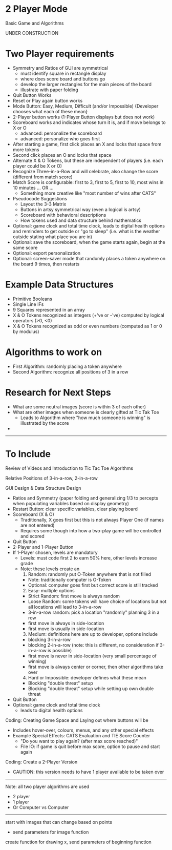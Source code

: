 # 2 Player Mode
Basic Game and Algorithms

UNDER CONSTRUCTION

# Two Player requirements
- Symmetry and Ratios of GUI are symmetrical
  - must identify square in rectangle display
  - where does score board and buttons go
  - develop the larger rectangles for the main pieces of the board
  - illustrate with paper folding
- Quit Button Works
- Reset or Play again button works
- Mode Button: Easy, Medium, Difficult (and/or Impossible) {Developer chooses what each of these mean}
- 2-Player button works (1-Player Button displays but does not work)
- Scoreboard works and indicates whose turn it is, and if move belongs to X or O
  - advanced: personalize the scoreboard
  - advanced: personalize who goes first
- After starting a game, first click places an X and locks that space from more tokens
- Second click places an O and locks that space
- Alternate X & O Tokens, but these are independent of players (i.e. each player could be X or O)
- Recognize Three-in-a-Row and will celebrate, also change the score (different from match score)
- Match Score is configurable: first to 3, first to 5, first to 10, most wins in 10 minutes ... OR ...
  - Something more creative like "most number of wins after CATS"
- Pseudocode Suggestions
  - Layout the 3-3 Matrix
  - Buttons in artsy symmetrical way (even a logical is artsy)
  - Scoreboard with behavioral descriptions
  - How tokens used and data structure behind mathematics
- Optional: game clock and total time clock, leads to digital health options and reminders to get outside or "go to sleep" (i.e. what is the weather outside stating what place you are in)
- Optional: save the scoreboard, when the game starts again, begin at the same score
- Optional: export personalization 
- Optional: screen-saver mode that randomly places a token anywhere on the board 9 times, then restarts

# Example Data Structures
- Primitive Booleans
- Single Line IFs
- 9 Squares represented in an array
- X & O Tokens recognized as integers (+'ve or -'ve) computed by logical operators (>0, <0)
- X & O Tokens recognized as odd or even numbers (computed as 1 or 0 by modulus)

# Algorithms to work on
- First Algorithm: randomly placing a token anywhere
- Second Algorithm: recognize all positions of 3 in a row

# Research for Next Steps
- What are some neutral images (score is within 3 of each other)
- What are other images when someone is clearly gifted at Tic Tak Toe
  - Leads to Algorithm where "how much someone is winning" is illustrated by the score
- 

---

# To Include

Review of Videos and Introduction to Tic Tac Toe Algorithms

Relative Positions of 3-in-a-row, 2-in-a-row

GUI Design & Data Structure Design
- Ratios and Symmetry (paper folding and generalizing 1/3 to percepts when populating variables based on display geometry)
- Restart Button: clear specific variables, clear playing board
- Scoreboard (X & O)
  - Traditionally, X goes first but this is not always Player One (if names are not entered)
  - Requires some though into how a two-play game will be controlled and scored
- Quit Button
- 2-Player and 1-Player Button
- If 1-Player chosen, levels are mandatory
  - Levels: must code first 2 to earn 50% here, other levels increase grade
  - Note: these levels create an
    1. Random: randomly put O-Token anywhere that is not filled
      - Note: traditionally computer is O-Token
      - Optional: computer goes first but correct score is still tracked
    2. Easy: multiple options
      - Strict Random: first move is always random
      - Loose Random: some tokens will have choice of locations but not all locations will lead to 3-in-a-row
      - 3-in-a-row random: pick a location "randomly" planning 3 in a row
      - first move in always in side-location
      - first move is usually in side-location
    3. Medium: definitions here are up to developer, options include
      - blocking 3-in-a-row
      - blocking 2-in-a-row (note: this is different, no consideration if 3-in-a-row is possible)
      - first move is never in side-location (very small percentage of winning)
      - first move is always center or corner, then other algorithms take over
    4. Hard or Impossible: developer defines what these mean
      - Blocking "double threat" setup
      - Blocking "double threat" setup while setting up own double threat
- Quit Button
- Optional: game clock and total time clock
  - leads to digital health options

Coding: Creating Game Space and Laying out where buttons will be
- Includes hover-over, colours, menus, and any other special effects
- Example Special Effects: CATS Evaluation and TIE Score Counter
  - "Do you want to play again? (after max score reached)"
  - File IO: if game is quit before max score, option to pause and start again

Coding: Create a 2-Player Version
- CAUTION: this version needs to have 1 player available to be taken over

---

Note: all two player algorithms are used
- 2 player
- 1 player
- Or Computer vs Computer

---

start with images that can change based on points
- send parameters for image function

create function for drawing x, send parameters of beginning function
